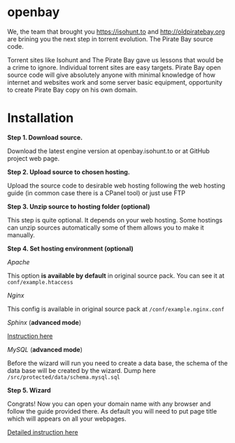 openbay
=======
We, the team that brought you https://isohunt.to and http://oldpiratebay.org are brining you the next step in torrent evolution. The Pirate Bay source code.

Torrent sites like Isohunt and The Pirate Bay gave us lessons that would be a crime to ignore. Individual torrent sites are easy targets. 
Pirate Bay open source code will give absolutely anyone with minimal knowledge of how internet and websites work and some server basic equipment, opportunity to create Pirate Bay copy on his own domain.

Installation
=======

**Step 1. Download source.**

Download the latest engine version at openbay.isohunt.to or at GitHub project web page. 

**Step 2. Upload source to chosen hosting.**

Upload the source code to desirable web hosting following the web hosting guide (in common case there is a CPanel tool) or just use FTP

**Step 3. Unzip source to hosting folder (optional)**

This step is quite optional. It depends on your web hosting. Some hostings can unzip sources automatically some of them allows you to make it manually.

**Step 4. Set hosting environment (optional)**

*Apache*

This option **is available by default** in original source pack. You can see it at `conf/example.htaccess`

*Nginx*

This config is available in original source pack at `/conf/example.nginx.conf`

*Sphinx* (**advanced mode**)

[Instruction here](https://github.com/isohuntto/openbay/wiki/sphinx)

*MySQL* (**advanced mode**)

Before the wizard will run you need to create a data base, the schema of the data base will be created by the wizard. Dump here `/src/protected/data/schema.mysql.sql`

**Step 5. Wizard**

Congrats! Now you can open your domain name with any browser and follow the guide provided there. As default you will need to put page title which will appears on all your webpages.

[Detailed instruction here](https://github.com/isohuntto/openbay/wiki/shared-hosting-guide)
